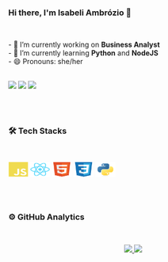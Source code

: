 ### Hi there, I'm Isabeli Ambrózio 👋
  ##
 
 <br>- 🔭 I’m currently working on <strong>Business Analyst</strong>
 <br>- 🌱 I’m currently learning <strong>Python</strong> and <strong>NodeJS</strong>
 <br>- 😄 Pronouns: she/her
<br><br>

  <div> 
 <a target="_blank" href="https://isabmma.github.io/portfolio_IA_2022/#home"><img src="https://img.shields.io/badge/website-000000?style=for-the-badge&logo=About.me&logoColor=white"></a> 
 <a target="_blank" href = "mailto:isabmma@gmail.com"><img src="https://img.shields.io/badge/-Gmail-%23333?style=for-the-badge&logo=gmail&logoColor=white" ></a>
  <a target="_blank" href="https://www.linkedin.com/in/isabeli-ambr%C3%B3zio-15a32990/" target="_blank"><img src="https://img.shields.io/badge/-LinkedIn-%230077B5?style=for-the-badge&logo=linkedin&logoColor=white" ></a> 
 </div>
 
   <br><br>
 ### 🛠 Tech Stacks
  ##
 <div style="display: inline_block"><br>
  <img align="center" alt="Isa-Js" height="30" width="40" src="https://raw.githubusercontent.com/devicons/devicon/master/icons/javascript/javascript-plain.svg">
  <img align="center" alt="Isa-React" height="30" width="40" src="https://raw.githubusercontent.com/devicons/devicon/master/icons/react/react-original.svg">
  <img align="center" alt="Isa-HTML" height="30" width="40" src="https://raw.githubusercontent.com/devicons/devicon/master/icons/html5/html5-original.svg">
  <img align="center" alt="Isa-CSS" height="30" width="40" src="https://raw.githubusercontent.com/devicons/devicon/master/icons/css3/css3-original.svg">
  <img align="center" alt="Isa-Python" height="30" width="40" src="https://raw.githubusercontent.com/devicons/devicon/master/icons/python/python-original.svg">
</div>
  
  <br><br>
 ### ⚙️ GitHub Analytics
  ##
  <br>
<div align="center">
  <a href="https://github.com/Isabmma">
  <img height="160em" src="https://github-readme-stats.vercel.app/api?username=Isabmma&show_icons=true&theme=dracula&include_all_commits=true&count_private=true"/>
  <img height="160em" src="https://github-readme-stats.vercel.app/api/top-langs/?username=Isabmma&layout=compact&langs_count=7&theme=dracula"/>
</div>
  


 

